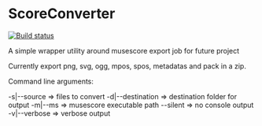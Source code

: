 # ScoreConverter

[![Build status](https://ci.appveyor.com/api/projects/status/0t8nlc820l0pt48v?svg=true)](https://ci.appveyor.com/project/Manu404/scoreconverter)


A simple wrapper utility around musescore export job for future project

Currently export png, svg, ogg, mpos, spos, metadatas and pack in a zip.

Command line arguments:  

-s|--source => files to convert
-d|--destination => destination folder for output
-m|--ms => musescore executable path
--silent => no console output
-v|--verbose =>  verbose output